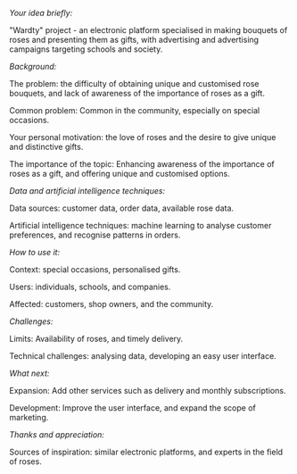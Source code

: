 *Your idea briefly:*

"Wardty" project - an electronic platform specialised in making bouquets of roses and presenting them as gifts, with advertising and advertising campaigns targeting schools and society.

*Background:*

The problem: the difficulty of obtaining unique and customised rose bouquets, and lack of awareness of the importance of roses as a gift.

Common problem: Common in the community, especially on special occasions.

Your personal motivation: the love of roses and the desire to give unique and distinctive gifts.

The importance of the topic: Enhancing awareness of the importance of roses as a gift, and offering unique and customised options.

*Data and artificial intelligence techniques:*

Data sources: customer data, order data, available rose data.

Artificial intelligence techniques: machine learning to analyse customer preferences, and recognise patterns in orders.

*How to use it:*

Context: special occasions, personalised gifts.

Users: individuals, schools, and companies.

Affected: customers, shop owners, and the community.

*Challenges:*

Limits: Availability of roses, and timely delivery.

Technical challenges: analysing data, developing an easy user interface.

*What next:*

Expansion: Add other services such as delivery and monthly subscriptions.

Development: Improve the user interface, and expand the scope of marketing.

*Thanks and appreciation:*

Sources of inspiration: similar electronic platforms, and experts in the field of roses.

